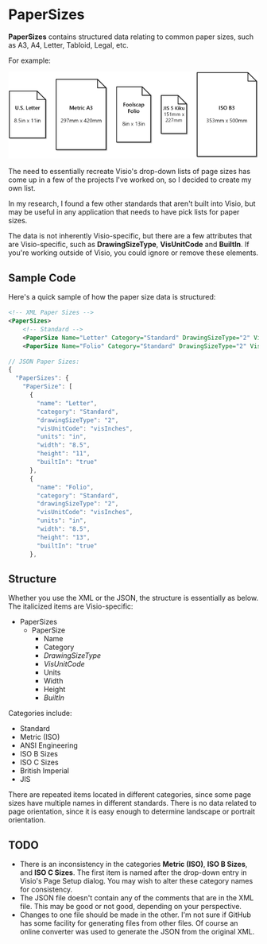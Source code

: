 # PaperSizes
**PaperSizes** contains structured data relating to common paper sizes, such as A3, A4, Letter, 
Tabloid, Legal, etc.  
  
For example:  
  
![Sample Paper Sizes](https://raw.githubusercontent.com/visioguy/PaperSizes/master/img/paper-sizes-sample.png)

The need to essentially recreate Visio's drop-down lists of page sizes has come up in a few of 
the projects I've worked on, so I decided to create my own list.

In my research, I found a few other standards that aren't built into Visio, but may be useful 
in any application that needs to have pick lists for paper sizes.

The data is not inherently Visio-specific, but there are a few attributes that are Visio-specific, 
such as **DrawingSizeType**, **VisUnitCode** and **BuiltIn**. If you're working outside of Visio, you could ignore or remove these elements.

## Sample Code
Here's a quick sample of how the paper size data is structured:  
```xml
<!-- XML Paper Sizes -->
<PaperSizes>
	<!-- Standard -->
	<PaperSize Name="Letter" Category="Standard" DrawingSizeType="2" VisUnitCode="visInches" Units="in" Width="8.5" Height="11" BuiltIn="true" />
	<PaperSize Name="Folio" Category="Standard" DrawingSizeType="2" VisUnitCode="visInches" Units="in" Width="8.5" Height="13" BuiltIn="true" />
```
```js
// JSON Paper Sizes:
{
  "PaperSizes": {
    "PaperSize": [
      {
        "name": "Letter",
        "category": "Standard",
        "drawingSizeType": "2",
        "visUnitCode": "visInches",
        "units": "in",
        "width": "8.5",
        "height": "11",
        "builtIn": "true"
      },
      {
        "name": "Folio",
        "category": "Standard",
        "drawingSizeType": "2",
        "visUnitCode": "visInches",
        "units": "in",
        "width": "8.5",
        "height": "13",
        "builtIn": "true"
      },
```

## Structure
Whether you use the XML or the JSON, the structure is essentially as below. The italicized items are Visio-specific:

* PaperSizes
  * PaperSize
    * Name
    * Category
    * *DrawingSizeType*
    * *VisUnitCode*
    * Units
    * Width
    * Height
    * *BuiltIn*

Categories include:
* Standard
* Metric (ISO)
* ANSI Engineering
* ISO B Sizes
* ISO C Sizes
* British Imperial
* JIS

There are repeated items located in different categories, since some page sizes have multiple names in different standards. 
There is no data related to page orientation, since it is easy enough to determine landscape or portrait orientation.

## TODO
* There is an inconsistency in the categories **Metric (ISO)**, **ISO B Sizes**, and **ISO C Sizes**. The 
first item is named after the drop-down entry in Visio's Page Setup dialog. You may wish to alter these
category names for consistency.
* The JSON file doesn't contain any of the comments that are in the XML file. This may be good or not good,
depending on your perspective.
* Changes to one file should be made in the other. I'm not sure if GitHub has some facility for generating
files from other files. Of course an online converter was used to generate the JSON from the original XML.


